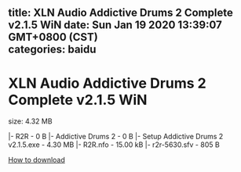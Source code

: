 
title: XLN Audio Addictive Drums 2 Complete v2.1.5 WiN
date: Sun Jan 19 2020 13:39:07 GMT+0800 (CST)    
categories: baidu
---

# XLN Audio Addictive Drums 2 Complete v2.1.5 WiN
size: 4.32 MB
 
 
|- R2R - 0 B
|- Addictive Drums 2 - 0 B
|- Setup Addictive Drums 2 v2.1.5.exe - 4.30 MB
|- R2R.nfo - 15.00 kB
|- r2r-5630.sfv - 805 B

[How to download](https://bpcam.bemobtrk.com/go/2ceec3aa-1ca2-46d6-b9ff-aaa5c184517c?jno=4381)